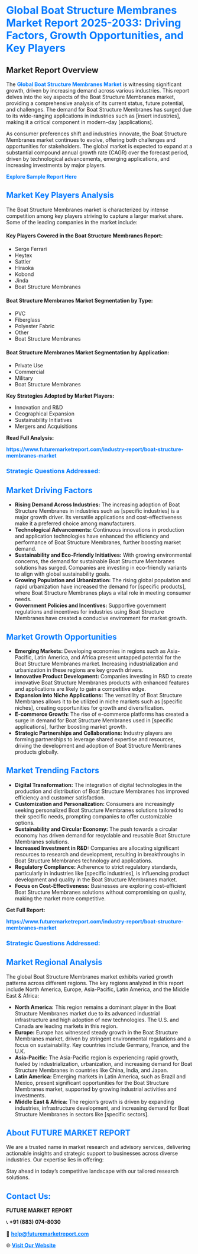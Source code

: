 <h1 style="color: #007BFF;">Global Boat Structure Membranes Market Report 2025-2033: Driving Factors, Growth Opportunities, and Key Players</h1>

<section id="overview">
<h2>Market Report Overview</h2>
<p>The <a href="https://www.futuremarketreport.com/industry-report/boat-structure-membranes-market" style="color: #007BFF; text-decoration: none;"><strong>Global Boat Structure Membranes Market</strong></a> is witnessing significant growth, driven by increasing demand across various industries. This report delves into the key aspects of the Boat Structure Membranes market, providing a comprehensive analysis of its current status, future potential, and challenges. The demand for Boat Structure Membranes has surged due to its wide-ranging applications in industries such as [insert industries], making it a critical component in modern-day [applications].</p>
<p>As consumer preferences shift and industries innovate, the Boat Structure Membranes market continues to evolve, offering both challenges and opportunities for stakeholders. The global market is expected to expand at a substantial compound annual growth rate (CAGR) over the forecast period, driven by technological advancements, emerging applications, and increasing investments by major players.</p>
</section>

<section id="overview">
<p><a href="https://www.futuremarketreport.com/request-sample/reportId=89384" style="color: #007BFF; text-decoration: none;"><strong>Explore Sample Report Here</strong></a></p>
</section>

<section id="key-players">
<h2 style="color: #007BFF;">Market Key Players Analysis</h2>
<p>The Boat Structure Membranes market is characterized by intense competition among key players striving to capture a larger market share. Some of the leading companies in the market include:</p>
<h4>Key Players Covered in the Boat Structure Membranes Report:</h4>
<ul><li>Serge Ferrari</li><li>Heytex</li><li>Sattler</li><li>Hiraoka</li><li>Kobond</li><li>Jinda</li><li>Boat Structure Membranes</li></ul>
<h4>Boat Structure Membranes Market Segmentation by Type:</h4>
<ul><li>PVC</li><li>Fiberglass</li><li>Polyester Fabric</li><li>Other</li><li>Boat Structure Membranes</li></ul>

<h4>Boat Structure Membranes Market Segmentation by Application:</h4>
<ul><li>Private Use</li><li>Commercial</li><li>Military</li><li>Boat Structure Membranes</li></ul>
<p><strong>Key Strategies Adopted by Market Players:</strong></p>
<ul>
<li>Innovation and R&D</li>
<li>Geographical Expansion</li>
<li>Sustainability Initiatives</li>
<li>Mergers and Acquisitions</li>
</ul>
</section>

<section>
<p><strong>Read Full Analysis: </strong></p><a href="https://www.futuremarketreport.com/industry-report/boat-structure-membranes-market" style="color: #007BFF; text-decoration: none;"><strong>https://www.futuremarketreport.com/industry-report/boat-structure-membranes-market</strong></a>
<h3 style="color: #007BFF;">Strategic Questions Addressed:</h3>
</section>

<section id="driving-factors">
<h2 style="color: #007BFF;">Market Driving Factors</h2>
<ul>
<li><strong>Rising Demand Across Industries:</strong> The increasing adoption of Boat Structure Membranes in industries such as [specific industries] is a major growth driver. Its versatile applications and cost-effectiveness make it a preferred choice among manufacturers.</li>
<li><strong>Technological Advancements:</strong> Continuous innovations in production and application technologies have enhanced the efficiency and performance of Boat Structure Membranes, further boosting market demand.</li>
<li><strong>Sustainability and Eco-Friendly Initiatives:</strong> With growing environmental concerns, the demand for sustainable Boat Structure Membranes solutions has surged. Companies are investing in eco-friendly variants to align with global sustainability goals.</li>
<li><strong>Growing Population and Urbanization:</strong> The rising global population and rapid urbanization have increased the demand for [specific products], where Boat Structure Membranes plays a vital role in meeting consumer needs.</li>
<li><strong>Government Policies and Incentives:</strong> Supportive government regulations and incentives for industries using Boat Structure Membranes have created a conducive environment for market growth.</li>
</ul>
</section>

<section id="growth-opportunities">
<h2 style="color: #007BFF;">Market Growth Opportunities</h2>
<ul>
<li><strong>Emerging Markets:</strong> Developing economies in regions such as Asia-Pacific, Latin America, and Africa present untapped potential for the Boat Structure Membranes market. Increasing industrialization and urbanization in these regions are key growth drivers.</li>
<li><strong>Innovative Product Development:</strong> Companies investing in R&D to create innovative Boat Structure Membranes products with enhanced features and applications are likely to gain a competitive edge.</li>
<li><strong>Expansion into Niche Applications:</strong> The versatility of Boat Structure Membranes allows it to be utilized in niche markets such as [specific niches], creating opportunities for growth and diversification.</li>
<li><strong>E-commerce Growth:</strong> The rise of e-commerce platforms has created a surge in demand for Boat Structure Membranes used in [specific applications], further boosting market growth.</li>
<li><strong>Strategic Partnerships and Collaborations:</strong> Industry players are forming partnerships to leverage shared expertise and resources, driving the development and adoption of Boat Structure Membranes products globally.</li>
</ul>
</section>

<section id="trending-factors">
<h2 style="color: #007BFF;">Market Trending Factors</h2>
<ul>
<li><strong>Digital Transformation:</strong> The integration of digital technologies in the production and distribution of Boat Structure Membranes has improved efficiency and customer satisfaction.</li>
<li><strong>Customization and Personalization:</strong> Consumers are increasingly seeking personalized Boat Structure Membranes solutions tailored to their specific needs, prompting companies to offer customizable options.</li>
<li><strong>Sustainability and Circular Economy:</strong> The push towards a circular economy has driven demand for recyclable and reusable Boat Structure Membranes solutions.</li>
<li><strong>Increased Investment in R&D:</strong> Companies are allocating significant resources to research and development, resulting in breakthroughs in Boat Structure Membranes technology and applications.</li>
<li><strong>Regulatory Compliance:</strong> Adherence to strict regulatory standards, particularly in industries like [specific industries], is influencing product development and quality in the Boat Structure Membranes market.</li>
<li><strong>Focus on Cost-Effectiveness:</strong> Businesses are exploring cost-efficient Boat Structure Membranes solutions without compromising on quality, making the market more competitive.</li>
</ul>
</section>

<section>
<p><strong>Get Full Report: </strong></p><a href="https://www.futuremarketreport.com/industry-report/boat-structure-membranes-market" style="color: #007BFF; text-decoration: none;"><strong>https://www.futuremarketreport.com/industry-report/boat-structure-membranes-market</strong></a>
<h3 style="color: #007BFF;">Strategic Questions Addressed:</h3>
</section>


<section id="regional-analysis">
<h2 style="color: #007BFF;">Market Regional Analysis</h2>
<p>The global Boat Structure Membranes market exhibits varied growth patterns across different regions. The key regions analyzed in this report include North America, Europe, Asia-Pacific, Latin America, and the Middle East & Africa:</p>
<ul>
<li><strong>North America:</strong> This region remains a dominant player in the Boat Structure Membranes market due to its advanced industrial infrastructure and high adoption of new technologies. The U.S. and Canada are leading markets in this region.</li>
<li><strong>Europe:</strong> Europe has witnessed steady growth in the Boat Structure Membranes market, driven by stringent environmental regulations and a focus on sustainability. Key countries include Germany, France, and the U.K.</li>
<li><strong>Asia-Pacific:</strong> The Asia-Pacific region is experiencing rapid growth, fueled by industrialization, urbanization, and increasing demand for Boat Structure Membranes in countries like China, India, and Japan.</li>
<li><strong>Latin America:</strong> Emerging markets in Latin America, such as Brazil and Mexico, present significant opportunities for the Boat Structure Membranes market, supported by growing industrial activities and investments.</li>
<li><strong>Middle East & Africa:</strong> The region’s growth is driven by expanding industries, infrastructure development, and increasing demand for Boat Structure Membranes in sectors like [specific sectors].</li>
</ul>
</section>

<footer>
<h2 style="color: #007BFF;">About FUTURE MARKET REPORT</h2>
<p>We are a trusted name in market research and advisory services, delivering actionable insights and strategic support to businesses across diverse industries. Our expertise lies in offering:</p>

<p>Stay ahead in today’s competitive landscape with our tailored research solutions.</p>

<h2 style="color: #007BFF;">Contact Us:</h2>
<p><strong>FUTURE MARKET REPORT</strong></p>
<p>📞 <strong>+91 (883) 074-8030</strong></p>
<p>📧 <strong><a href="mailto:help@futuremarketreport.com" style="color: #007BFF;">help@futuremarketreport.com</a></strong></p>
<p>🌐 <strong><a href="https://www.futuremarketreport.com/" style="color: #007BFF;">Visit Our Website</a></strong></p>
</footer>